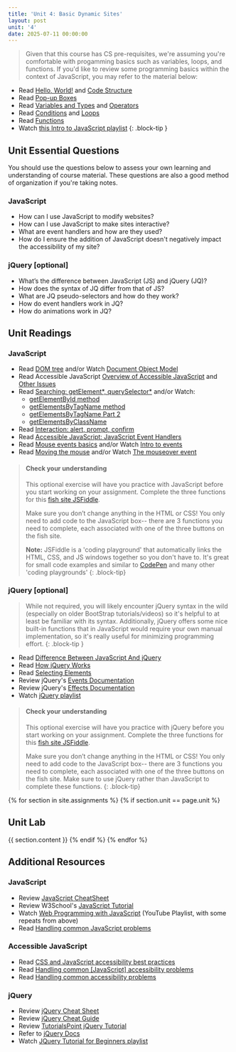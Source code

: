```yaml
---
title: 'Unit 4: Basic Dynamic Sites'
layout: post
unit: '4'
date: 2025-07-11 00:00:00
---
```


> Given that this course has CS pre-requisites, we're assuming you're comfortable with progamming basics such as variables, loops, and functions. If you'd like to review some programming basics within the context of JavaScript, you may refer to the material below:
- Read [Hello, World!](https://javascript.info/hello-world) and [Code Structure](https://javascript.info/structure)
- Read [Pop-up Boxes](https://www.learn-js.org/en/Pop-up_Boxes)
- Read [Variables and Types](https://www.learn-js.org/en/Variables_and_Types) and [Operators](https://www.learn-js.org/en/Operators)
- Read [Conditions](https://www.learn-js.org/en/Conditions) and [Loops](https://www.learn-js.org/en/Loops)
- Read [Functions](https://www.learn-js.org/en/Functions)
- Watch [this Intro to JavaScript playlist](https://www.youtube.com/playlist?list=PLzn-iGwKeXiZfMY45TJ962-qBP4wLxdNK)
{: .block-tip }

## Unit Essential Questions
You should use the questions below to assess your own learning and understanding of course material. These questions are also a good method of organization if you're taking notes.

### JavaScript
- How can I use JavaScript to modify websites?
- How can I use JavaScript to make sites interactive?
- What are event handlers and how are they used?
- How do I ensure the addition of JavaScript doesn't negatively impact the accessibility of my site?

### jQuery [optional]
- What’s the difference between JavaScript (JS) and jQuery (JQ)?
- How does the syntax of JQ differ from that of JS?
- What are JQ pseudo-selectors and how do they work?
- How do event handlers work in JQ?
- How do animations work in JQ?

## Unit Readings
### JavaScript
- Read [DOM tree](http://javascript.info/dom-nodes) and/or Watch [Document Object Model](https://www.youtube.com/watch?v=sWUT97Ne7V4)
- Read Accessible JavaScript [Overview of Accessible JavaScript](https://webaim.org/techniques/javascript/) and [Other Issues](https://webaim.org/techniques/javascript/other)
- Read [Searching: getElement*, querySelector*](http://javascript.info/searching-elements-dom) and/or Watch:
	- [getElementById method](https://www.youtube.com/watch?v=h4-6JOQX9v4)
	- [getElementsByTagName method](https://www.youtube.com/watch?v=SwMgOMfelC8) 
	- [getElementsByTagName Part 2](https://www.youtube.com/watch?v=DzBmQbcr1ls) 
	- [getElementsByClassName](https://www.youtube.com/watch?v=ChLd2yFp-lA)
- Read [Interaction: alert, prompt, confirm](http://javascript.info/alert-prompt-confirm)
- Read [Accessible JavaScript: JavaScript Event Handlers](https://webaim.org/techniques/javascript/eventhandlers)
- Read [Mouse events basics](http://javascript.info/mouse-events-basics) and/or Watch [Intro to events](https://www.youtube.com/watch?v=0VYuk9uqu04)
- Read [Moving the mouse](http://javascript.info/mousemove-mouseover-mouseout-mouseenter-mouseleave) and/or Watch [The mouseover event](https://www.youtube.com/watch?v=Ka033dkRJi0)

> #### Check your understanding
> This optional exercise will have you practice with JavaScript before you start working on your assignment. 
> Complete the three functions for this [fish site JSFiddle](https://jsfiddle.net/vcchavez_uri/5s2bvcxa/).
>
> Make sure you don’t change anything in the HTML or CSS! You only need to add code to the JavaScript box-- there are 3 functions you need to complete, each associated with one of the three buttons on the fish site.
>
> **Note:** JSFiddle is a 'coding playground' that automatically links the HTML, CSS, and JS windows together so you don't have to. It's great for small code examples and similar to [CodePen](https://codepen.io) and many other 'coding playgrounds'
{: .block-tip}

### jQuery [optional]
> While not required, you will likely encounter jQuery syntax in the wild (especially on older BootStrap tutorials/videos) so it's helpful to at least be familiar with its syntax. Additionally, jQuery offers some nice built-in functions that in JavaScript would require your own manual implementation, so it's really useful for minimizing programming effort.
{: .block-tip }
- Read [Difference Between JavaScript And jQuery](https://www.c-sharpcorner.com/article/javascript-vs-jquery-difference-between-javascript-and-jquery/)
- Read [How jQuery Works](https://learn.jquery.com/about-jquery/how-jquery-works/)
- Read [Selecting Elements](https://learn.jquery.com/using-jquery-core/selecting-elements/)
- Review jQuery's [Events Documentation](https://learn.jquery.com/events/)
- Review jQuery's [Effects Documentation](https://learn.jquery.com/effects/)
- Watch [jQuery playlist](https://www.youtube.com/playlist?list=PLzn-iGwKeXiaJjtJ5IU92iiB0epgLv3Lu)

> #### Check your understanding
> This optional exercise will have you practice with jQuery before you start working on your assignment. 
> Complete the three functions for this [fish site JSFiddle](https://jsfiddle.net/vcchavez_uri/sac094n2/).
>
> Make sure you don’t change anything in the HTML or CSS! You only need to add code to the JavaScript box-- there are 3 functions you need to complete, each associated with one of the three buttons on the fish site. Make sure to use jQuery rather than JavaScript to complete these functions.
{: .block-tip}

{% for section in site.assignments %}
{% if section.unit == page.unit %}
## Unit Lab
{{ section.content }}
{% endif %}
{% endfor %}

## Additional Resources
### JavaScript
- Review [JavaScript CheatSheet](https://htmlcheatsheet.com/js/)
- Review W3School's [JavaScript Tutorial](https://www.w3schools.com/js/default.asp)
- Watch [Web Programming with JavaScript](https://www.youtube.com/playlist?list=PLzn-iGwKeXibCU8GJ5LZUzwWPvDxCeUT2) (YouTube Playlist, with some repeats from above)
- Read [Handling common JavaScript problems](https://developer.mozilla.org/en-US/docs/Learn/Tools_and_testing/Cross_browser_testing/JavaScript)

### Accessible JavaScript
- Read [CSS and JavaScript accessibility best practices](https://developer.mozilla.org/en-US/docs/Learn/Accessibility/CSS_and_JavaScript)
- Read [Handling common [JavaScript] accessibility problems](https://developer.mozilla.org/en-US/docs/Learn/Tools_and_testing/Cross_browser_testing/Accessibility#javascript)
- Read [Handling common accessibility problems](https://developer.mozilla.org/en-US/docs/Learn/Tools_and_testing/Cross_browser_testing/Accessibility)

### jQuery
- Review [jQuery Cheat Sheet](https://htmlcheatsheet.com/jquery/)
- Review [jQuery Cheat Guide](https://websitesetup.org/wp-content/uploads/2017/01/wsu-jquery-cheat-sheet.pdf)
- Review [TutorialsPoint jQuery Tutorial](https://www.tutorialspoint.com/jquery/index.htm)
- Refer to [jQuery Docs](https://api.jquery.com/)
- Watch [JQuery Tutorial for Beginners playlist](https://www.youtube.com/playlist?list=PLr6-GrHUlVf_RNxQQkQnEwUiHELmB0fW1) 

<!-- FEEDBACK
There were a lot of resources, which was great, but it also felt overwhelming at times to go through them all and then spend several hours on website implementations.
There could be simplified resources streamlining the resources or providing a more guided approach to using them could improve the learning experience.
I think it would be good to have more examples of different things you can do with JavaScript. But the existing ones were very good examples.
I think additional guidance on debugging and common pitfalls in JavaScript coding would be beneficial for practical application.
it would've been helpful to have more information on how to test the websites without styling in different browsers and maybe on an example readme text.
I think it would be a little less overwhelming if we had less scattered readings and more information consolidated in one place. 
Maybe more demonstration of different JavaScript events/listeners would have been helpful? Like I found the document. the querySelector function was something I found helpful, and I wish that had been demonstrated in addition to the getElementsById or TagName functions.
I would've like some more direction/instruction in the assignment description on how to disable CSS, JavaScript, and images on certain common browsers and how to disable automatic animations.
I think what could improve is having more real life applications of JQuery usage. Even if its optional, it would be cool to see that.
I enjoyed the readings, but I would have liked to have more examples for pure JavaScript accessibility examples. There were a couple of things that I was unsure of how to implement and whether or not my eventual implementation was acceptable.
it would be better if the recorded lecture went through each of the requirements for the lab, as some of the requirements are a little unclear as posted on the course page.
-->
